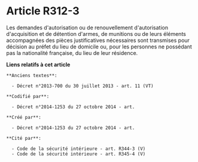 # Article R312-3

Les demandes d'autorisation ou de renouvellement d'autorisation d'acquisition et de détention d'armes, de munitions ou de
leurs éléments accompagnées des pièces justificatives nécessaires sont transmises pour décision au préfet du lieu de domicile
ou, pour les personnes ne possédant pas la nationalité française, du lieu de leur résidence.

**Liens relatifs à cet article**

	**Anciens textes**:

	  - Décret n°2013-700 du 30 juillet 2013 - art. 11 (VT)

	**Codifié par**:

	  - Décret n°2014-1253 du 27 octobre 2014 - art.

	**Créé par**:

	  - Décret n°2014-1253 du 27 octobre 2014 - art.

	**Cité par**:

	  - Code de la sécurité intérieure - art. R344-3 (V)
	  - Code de la sécurité intérieure - art. R345-4 (V)

